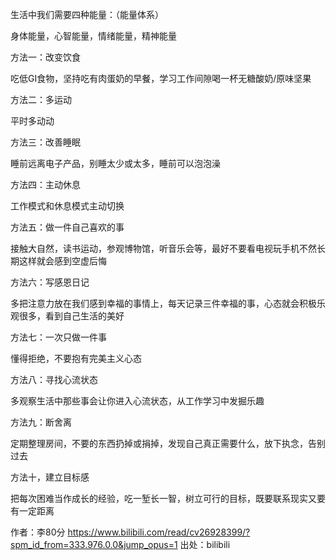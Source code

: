 生活中我们需要四种能量：（能量体系）

身体能量，心智能量，情绪能量，精神能量

方法一：改变饮食

吃低GI食物，坚持吃有肉蛋奶的早餐，学习工作间隙喝一杯无糖酸奶/原味坚果

方法二：多运动

平时多动动

方法三：改善睡眠

睡前远离电子产品，别睡太少或太多，睡前可以泡泡澡

方法四：主动休息

工作模式和休息模式主动切换

方法五：做一件自己喜欢的事

接触大自然，读书运动，参观博物馆，听音乐会等，最好不要看电视玩手机不然长期这样就会感到空虚后悔

方法六：写感恩日记

多把注意力放在我们感到幸福的事情上，每天记录三件幸福的事，心态就会积极乐观很多，看到自己生活的美好

方法七：一次只做一件事

懂得拒绝，不要抱有完美主义心态

方法八：寻找心流状态

多观察生活中那些事会让你进入心流状态，从工作学习中发掘乐趣

方法九：断舍离

定期整理房间，不要的东西扔掉或捐掉，发现自己真正需要什么，放下执念，告别过去

方法十，建立目标感

把每次困难当作成长的经验，吃一堑长一智，树立可行的目标，既要联系现实又要有一定距离



 作者：李80分 https://www.bilibili.com/read/cv26928399/?spm_id_from=333.976.0.0&jump_opus=1 出处：bilibili